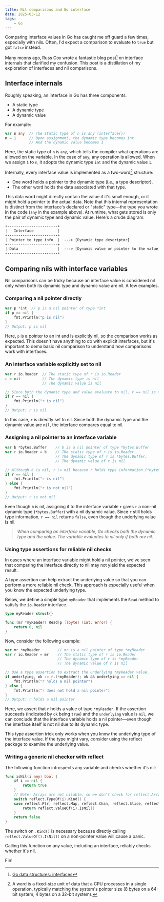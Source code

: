 ```yaml
---
title: Nil comparisons and Go interface
date: 2025-03-12
tags:
    - Go
---
```


Comparing interface values in Go has caught me off guard a few times, especially with nils.
Often, I'd expect a comparison to evaluate to `true` but got `false` instead.

Many moons ago, Russ Cox wrote a fantastic blog post[^1] on interface internals that
clarified my confusion. This post is a distillation of my exploration of interfaces and nil
comparisons.

## Interface internals

Roughly speaking, an interface in Go has three components:

- A static type
- A dynamic type
- A dynamic value

For example:

```go
var n any  // The static type of n is any (interface{})
n = 1      // Upon assignment, the dynamic type becomes int
           // And the dynamic value becomes 1
```

Here, the static type of `n` is `any`, which tells the compiler what operations are allowed
on the variable. In the case of `any`, any operation is allowed. When we assign `1` to `n`,
it adopts the dynamic type `int` and the dynamic value `1`.

Internally, every interface value is implemented as a two-word[^2] structure:

- One word holds a pointer to the dynamic type (i.e., a type descriptor).
- The other word holds the data associated with that type.

This data word might directly contain the value if it's small enough, or it might hold a
pointer to the actual data. Note that this internal representation is distinct from the
interface's declared or "static" type—the type you wrote in the code (`any` in the example
above). At runtime, what gets stored is only the pair of dynamic type and dynamic value.
Here's a crude diagram:

```txt
+-----------------------+
|   Interface           |
+-----------------------+
| Pointer to type info  |  ---> [Dynamic type descriptor]
+-----------------------+
| Data                  |  ---> [Dynamic value or pointer to the value]
+-----------------------+
```

## Comparing nils with interface variables

Nil comparisons can be tricky because an interface value is considered nil only when both
its dynamic type and dynamic value are nil. A few examples.

### Comparing a nil pointer directly

```go
var p *int  // p is a nil pointer of type *int
if p == nil {
    fmt.Println("p is nil")
}
// Output: p is nil
```

Here, `p` is a pointer to an int and is explicitly nil, so the comparison works as expected.
This doesn't have anything to do with explicit interfaces, but it's important to demo basic
nil comparison to understand how comparisons work with interfaces.

### An interface variable explicitly set to nil

```go
var r io.Reader  // The static type of r is io.Reader
r = nil          // The dynamic type is nil
                 // The dynamic value is nil

// Since both the dynamic type and value evaluate to nil, r == nil is true
if r == nil {
    fmt.Println("r is nil")
}
// Output: r is nil
```

In this case, `r` is directly set to nil. Since both the dynamic type and the dynamic value
are `nil`, the interface compares equal to nil.

### Assigning a nil pointer to an interface variable

```go
var b *bytes.Buffer    // b is a nil pointer of type *bytes.Buffer
var r io.Reader = b    // The static type of r is io.Reader.
                       // The dynamic type of r is *bytes.Buffer.
                       // The dynamic value of r is nil.

// Although b is nil, r != nil because r holds type information (*bytes.Buffer).
if r == nil {
    fmt.Println("r is nil")
} else {
    fmt.Println("r is not nil")
}
// Output: r is not nil
```

Even though `b` is nil, assigning it to the interface variable `r` gives `r` a non-nil
dynamic type (`*bytes.Buffer`) with a nil dynamic value. Since `r` still holds type
information, `r == nil` returns `false`, even though the underlying value is nil.

> _When comparing an interface variable, Go checks both the dynamic type and the value. The
> variable evaluates to nil only if both are nil._

### Using type assertions for reliable nil checks

In cases where an interface variable might hold a nil pointer, we've seen that comparing the
interface directly to nil may not yield the expected result.

A type assertion can help extract the underlying value so that you can perform a more
reliable nil check. This approach is especially useful when you know the expected underlying
type.

Below, we define a simple type `myReader` that implements the `Read` method to satisfy the
`io.Reader` interface.

```go
type myReader struct{}

func (mr *myReader) Read(p []byte) (int, error) {
    return 0, nil
}
```

Now, consider the following example:

```go
var mr *myReader        // mr is a nil pointer of type *myReader
var r io.Reader = mr    // The static type of r is io.Reader
                        // The dynamic type of r is *myReader
                        // The dynamic value of r is nil

// Use a type assertion to extract the underlying *myReader value.
if underlying, ok := r.(*myReader); ok && underlying == nil {
    fmt.Println("r holds a nil pointer")
} else {
    fmt.Println("r does not hold a nil pointer")
}
// Output: r holds a nil pointer
```

Here, we assert that `r` holds a value of type `*myReader`. If the assertion succeeds
(indicated by `ok` being `true`) and the `underlying` value is `nil`, we can conclude that
the interface variable holds a nil pointer—even though the interface itself is not nil due
to its dynamic type.

This type assertion trick only works when you know the underlying type of the interface
value. If the type might vary, consider using the reflect package to examine the underlying
value.

### Writing a generic nil checker with reflect

The following function introspects any variable and checks whether it's nil:

```go
func isNil(i any) bool {
    if i == nil {
        return true
    }
    // Note: Arrays are not nilable, so we don't check for reflect.Array.
    switch reflect.TypeOf(i).Kind() {
    case reflect.Ptr, reflect.Map, reflect.Chan, reflect.Slice, reflect.Func:
        return reflect.ValueOf(i).IsNil()
    }
    return false
}
```

The switch on `.Kind()` is necessary because directly calling `reflect.ValueOf().IsNil()` on
a non-pointer value will cause a panic.

Calling this function on any value, including an interface, reliably checks whether it's
nil.

Fin!

[^1]: [Go data structures: interfaces](https://research.swtch.com/interfaces)

[^2]:
    A word is a fixed-size unit of data that a CPU processes in a single operation,
    typically matching the system's pointer size (8 bytes on a 64-bit system, 4 bytes on a
    32-bit system).
